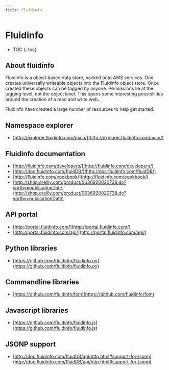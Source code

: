 ```yaml
--- 
title: Fluidinfo
---
```


# Fluidinfo

* TOC
{: toc}

## About fluidinfo

Fluidinfo is a object based data store, backed onto AWS services. One creates universally writeable objects into the Fluidinfo object store. Once created these objects can be tagged by anyone. Permissions lie at the tagging level, not the object level. This opens some interesting possibilities around the creation of a read and write web. 

Fluidinfo have created a large number of resources to help get started.

## Namespace explorer 

- [http://explorer.fluidinfo.com/main/](http://explorer.fluidinfo.com/main/)

## Fluidinfo documentation

- [http://fluidinfo.com/developers/](http://fluidinfo.com/developers/)
- [http://doc.fluidinfo.com/fluidDB/](http://doc.fluidinfo.com/fluidDB/)
- [http://fluidinfo.com/cookbook/](http://fluidinfo.com/cookbook/)
- [http://shop.oreilly.com/product/0636920020738.do?sortby=publicationDate](http://shop.oreilly.com/product/0636920020738.do?sortby=publicationDate)

## API portal

- [http://portal.fluidinfo.com/](http://portal.fluidinfo.com/)
- [http://portal.fluidinfo.com/api/](http://portal.fluidinfo.com/api/)

## Python libraries

- [https://github.com/fluidinfo/fluidinfo.py](https://github.com/fluidinfo/fluidinfo.py)

## Commandline libraries

- [https://github.com/fluidinfo/fom](https://github.com/fluidinfo/fom)

## Javascript libraries

- [https://github.com/fluidinfo/fluidinfo.js](https://github.com/fluidinfo/fluidinfo.js)

## JSONP support

- [http://doc.fluidinfo.com/fluidDB/api/http.html#support-for-jsonp](http://doc.fluidinfo.com/fluidDB/api/http.html#support-for-jsonp)

